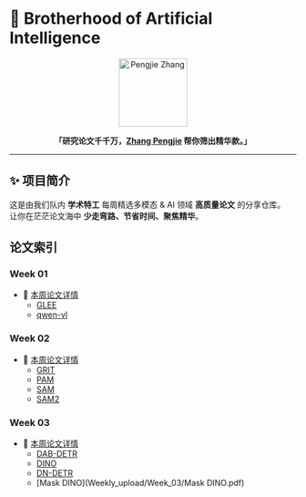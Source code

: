 # 🤖 Brotherhood of Artificial Intelligence

<p align="center">
  <a href="https://github.com/ZPJ-LEFT">
    <img src="https://github.com/ZPJ-LEFT.png?size=120" width="120" alt="Pengjie Zhang">
  </a>
</p>

<p align="center">
  <strong>「研究论文千千万，<a href="https://github.com/ZPJ-LEFT">Zhang Pengjie</a> 帮你筛出精华款。」</strong>
</p>

---

## ✨ 项目简介

这是由我们队内 **学术特工** 每周精选多模态 & AI 领域 **高质量论文** 的分享仓库。  
让你在茫茫论文海中 **少走弯路、节省时间、聚焦精华**。

## 论文索引


### Week 01

- 📄 [本周论文详情](Weekly_upload/Week_01/README.md)
  - [GLEE](Weekly_upload/Week_01/GLEE.pdf)
  - [qwen-vl](Weekly_upload/Week_01/qwen-vl.pdf)

### Week 02

- 📄 [本周论文详情](Weekly_upload/Week_02/README.md)
  - [GRIT](Weekly_upload/Week_02/GRIT.pdf)
  - [PAM](Weekly_upload/Week_02/PAM.pdf)
  - [SAM](Weekly_upload/Week_02/SAM.pdf)
  - [SAM2](Weekly_upload/Week_02/SAM2.pdf)

### Week 03

- 📄 [本周论文详情](Weekly_upload/Week_03/README.md)
  - [DAB-DETR](Weekly_upload/Week_03/DAB-DETR.pdf)
  - [DINO](Weekly_upload/Week_03/DINO.pdf)
  - [DN-DETR](Weekly_upload/Week_03/DN-DETR.pdf)
  - [Mask DINO](Weekly_upload/Week_03/Mask DINO.pdf)
